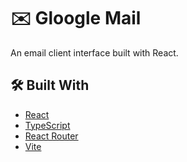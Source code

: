 # ✉️ Gloogle Mail

An email client interface built with React.

## 🛠️ Built With

- [React](https://react.dev)
- [TypeScript](https://www.typescriptlang.org)
- [React Router](https://reactrouter.com)
- [Vite](https://vitejs.dev)
